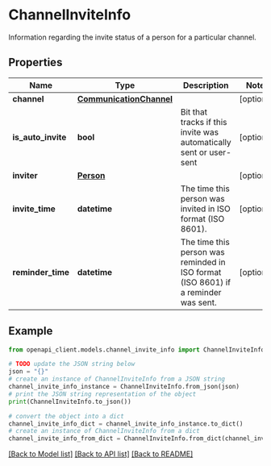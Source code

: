 # ChannelInviteInfo

Information regarding the invite status of a person for a particular channel.

## Properties

Name | Type | Description | Notes
------------ | ------------- | ------------- | -------------
**channel** | [**CommunicationChannel**](CommunicationChannel.md) |  | [optional] 
**is_auto_invite** | **bool** | Bit that tracks if this invite was automatically sent or user-sent | [optional] 
**inviter** | [**Person**](Person.md) |  | [optional] 
**invite_time** | **datetime** | The time this person was invited in ISO format (ISO 8601). | [optional] 
**reminder_time** | **datetime** | The time this person was reminded in ISO format (ISO 8601) if a reminder was sent. | [optional] 

## Example

```python
from openapi_client.models.channel_invite_info import ChannelInviteInfo

# TODO update the JSON string below
json = "{}"
# create an instance of ChannelInviteInfo from a JSON string
channel_invite_info_instance = ChannelInviteInfo.from_json(json)
# print the JSON string representation of the object
print(ChannelInviteInfo.to_json())

# convert the object into a dict
channel_invite_info_dict = channel_invite_info_instance.to_dict()
# create an instance of ChannelInviteInfo from a dict
channel_invite_info_from_dict = ChannelInviteInfo.from_dict(channel_invite_info_dict)
```
[[Back to Model list]](../README.md#documentation-for-models) [[Back to API list]](../README.md#documentation-for-api-endpoints) [[Back to README]](../README.md)


